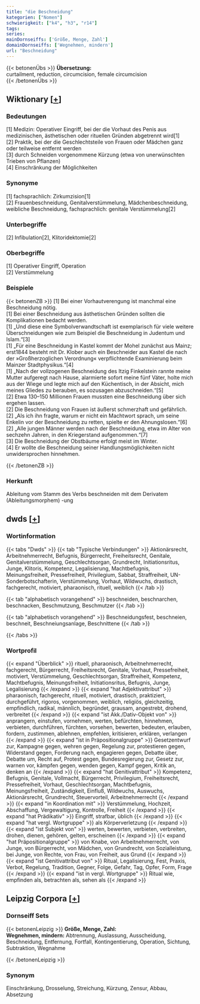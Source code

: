 ```yaml
---
title: "die Beschneidung"
kategorien: ["Nomen"]
schwierigkeit: ["k4", "h3", "r14"]
tags:
series:
mainDornseiffs: ['Größe, Menge, Zahl']
domainDornseiffs: ['Wegnehmen, mindern']
url: "Beschneidung"
---
```


{{< betonenÜbs >}}
**Übersetzung:**  
curtailment, reduction, circumcision, female circumcision  
{{< /betonenÜbs >}}

## Wiktionary [[+](https://de.wiktionary.org/wiki/Beschneidung)]

### Bedeutungen
[1] Medizin: Operativer Eingriff, bei der die Vorhaut des Penis aus medizinischen, ästhetischen oder rituellen Gründen abgetrennt wird[1]  
[2] Praktik, bei der die Geschlechtsteile von Frauen oder Mädchen ganz oder teilweise entfernt werden  
[3] durch Schneiden vorgenommene Kürzung (etwa von unerwünschten Trieben von Pflanzen)  
[4] Einschränkung der Möglichkeiten  

### Synonyme
[1] fachsprachlich: Zirkumzision[1]  
[2] Frauenbeschneidung, Genitalverstümmelung, Mädchenbeschneidung, weibliche Beschneidung, fachsprachlich: genitale Verstümmelung[2]  

### Unterbegriffe
[2] Infibulation[2], Klitoridektomie[2]  

### Oberbegriffe
[1] Operativer Eingriff, Operation  
[2] Verstümmelung  

### Beispiele
{{< betonenZB >}}
[1] Bei einer Vorhautverengung ist manchmal eine  Beschneidung nötig.  
[1] Bei einer Beschneidung aus ästhetischen Gründen sollten die Komplikationen bedacht werden.  
[1] „Und diese eine Symbolverwandtschaft ist exemplarisch für viele weitere Überschneidungen wie zum Beispiel die Beschneidung in Judentum und Islam.“[3]  
[1] „Für eine Beschneidung in Kastel kommt der Mohel zunächst aus Mainz; erst1844 besteht mit Dr. Klober auch ein Beschneider aus Kastel die nach der »Großherzoglichen Verordnung« verpflichtende Examinierung beim Mainzer Stadtphysikus.“[4]  
[1] „Nach der vollzogenen Beschneidung des Itzig Finkelstein rannte meine Mutter aufgeregt nach Hause, alarmierte sofort meine fünf Väter, holte mich aus der Wiege und legte mich auf den Küchentisch, in der Absicht, mich meines Gliedes zu berauben, es sozusagen abzuschneiden.“[5]  
[2] Etwa 130–150 Millionen Frauen mussten eine Beschneidung über sich ergehen lassen.  
[2] Die Beschneidung von Frauen ist äußerst schmerzhaft und gefährlich.  
[2] „Als ich ihn fragte, warum er nicht ein Machtwort sprach, um seine Enkelin vor der Beschneidung zu retten, spielte er den Ahnungslosen.“[6]  
[2] „Alle jungen Männer werden nach der Beschneidung, etwa im Alter von sechzehn Jahren, in den Kriegerstand aufgenommen.“[7]  
[3] Die Beschneidung der Obstbäume erfolgt meist im Winter.  
[4] Er wollte die Beschneidung seiner Handlungsmöglichkeiten nicht unwidersprochen hinnehmen.  

{{< /betonenZB >}}
### Herkunft
Ableitung vom Stamm des Verbs beschneiden mit dem Derivatem (Ableitungsmorphem) -ung  



## dwds [[+](https://www.dwds.de/wb/Beschneidung)]

### Wortinformation
{{< tabs "Dwds" >}}
{{< tab "Typische Verbindungen" >}}
Aktionärsrecht, Arbeitnehmerrecht, Befugnis, Bürgerrecht, Freiheitsrecht, Genitale, Genitalverstümmelung, Geschlechtsorgan, Grundrecht, Initiationsritus, Junge, Klitoris, Kompetenz, Legalisierung, Machtbefugnis, Meinungsfreiheit, Pressefreiheit, Privilegium, Sabbat, Straffreiheit, UN-Sonderbotschafterin, Verstümmelung, Vorhaut, Wildwuchs, drastisch, fachgerecht, motiviert, pharaonisch, rituell, weiblich
{{< /tab >}}

{{< tab "alphabetisch vorangehend" >}}
beschneiden, beschnarchen, beschnacken, Beschmutzung, Beschmutzer
{{< /tab >}}

{{< tab "alphabetisch vorangehend" >}}
Beschneidungsfest, beschneien, beschneit, Beschneiungsanlage, Beschnittene
{{< /tab >}}

{{< /tabs >}}

### Wortprofil
{{< expand "Überblick" >}} rituell, pharaonisch, Arbeitnehmerrecht, fachgerecht, Bürgerrecht, Freiheitsrecht, Genitale, Vorhaut, Pressefreiheit, motiviert, Verstümmelung, Geschlechtsorgan, Straffreiheit, Kompetenz, Machtbefugnis, Meinungsfreiheit, Initiationsritus, Befugnis, Junge, Legalisierung {{< /expand >}}
{{< expand "hat Adjektivattribut" >}} pharaonisch, fachgerecht, rituell, motiviert, drastisch, praktiziert, durchgeführt, rigoros, vorgenommen, weiblich, religiös, gleichzeitig, empfindlich, radikal, männlich, begründet, grausam, angestrebt, drohend, verbreitet {{< /expand >}}
{{< expand "ist Akk./Dativ-Objekt von" >}} anprangern, einstufen, vornehmen, werten, befürchten, hinnehmen, verbieten, durchführen, fürchten, vorsehen, bewerten, bedeuten, erlauben, fordern, zustimmen, ablehnen, empfehlen, kritisieren, erklären, verlangen {{< /expand >}}
{{< expand "ist in Präpositionalgruppe" >}} Gesetzentwurf zur, Kampagne gegen, wehren gegen, Regelung zur, protestieren gegen, Widerstand gegen, Forderung nach, engagieren gegen, Debatte über, Debatte um, Recht auf, Protest gegen, Bundesregierung zur, Gesetz zur, warnen vor, kämpfen gegen, wenden gegen, Kampf gegen, Kritik an, denken an {{< /expand >}}
{{< expand "hat Genitivattribut" >}} Kompetenz, Befugnis, Genitale, Vollmacht, Bürgerrecht, Privilegium, Freiheitsrecht, Pressefreiheit, Vorhaut, Geschlechtsorgan, Machtbefugnis, Meinungsfreiheit, Zuständigkeit, Einfluß, Wildwuchs, Auswuchs, Aktionärsrecht, Grundrecht, Steuervorteil, Arbeitnehmerrecht {{< /expand >}}
{{< expand "in Koordination mit" >}} Verstümmelung, Hochzeit, Abschaffung, Vergewaltigung, Kontrolle, Freiheit {{< /expand >}}
{{< expand "hat Prädikativ" >}} Eingriff, strafbar, üblich {{< /expand >}}
{{< expand "hat vergl. Wortgruppe" >}} als Körperverletzung {{< /expand >}}
{{< expand "ist Subjekt von" >}} werten, bewerten, verbieten, verbreiten, drohen, dienen, gehören, gelten, erscheinen {{< /expand >}}
{{< expand "hat Präpositionalgruppe" >}} von Knabe, von Arbeitnehmerrecht, von Junge, von Bürgerrecht, von Mädchen, von Grundrecht, von Sozialleistung, bei Junge, von Rechte, von Frau, von Freiheit, aus Grund {{< /expand >}}
{{< expand "ist Genitivattribut von" >}} Ritual, Legalisierung, Fest, Praxis, Verbot, Regelung, Tradition, Gegner, Folge, Gefahr, Tag, Opfer, Form, Frage {{< /expand >}}
{{< expand "ist in vergl. Wortgruppe" >}} Ritual wie, empfinden als, betrachten als, sehen als {{< /expand >}}

## Leipzig Corpora [[+](https://corpora.uni-leipzig.de/en/res?word=Beschneidung&corpusId=deu_newscrawl-public_2018)]

### Dornseiff Sets
{{< betonenLeipzig >}}
**Größe, Menge, Zahl:**  
**Wegnehmen, mindern:** Abtrennung, Auslassung, Ausscheidung, Beschneidung, Entfernung, Fortfall, Kontingentierung, Operation, Sichtung, Subtraktion, Wegnahme  

{{< /betonenLeipzig >}}

### Synonym
Einschränkung, Drosselung, Streichung, Kürzung, Zensur, Abbau, Absetzung

